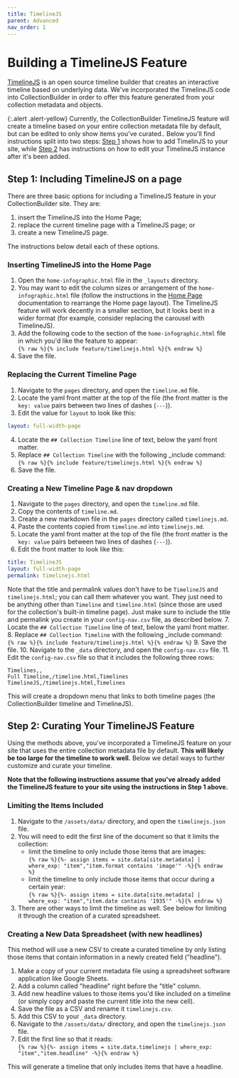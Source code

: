 ```yaml
---
title: TimelineJS
parent: Advanced
nav_order: 1
---
```


# Building a TimelineJS Feature

[TimelineJS](http://timeline.knightlab.com/) is an open source timeline builder that creates an interactive timeline based on underlying data. 
We've incorporated the TimelineJS code into CollectionBuilder in order to offer this feature generated from your collection metadata and objects. 

{:.alert .alert-yellow}
Currently, the CollectionBuilder TimelineJS feature will create a timeline based on your entire collection metadata file by default, but can be edited to only show items you've curated.. 
Below you'll find instructions split into two steps: [Step 1](#step-1-including-timelinejs-on-a-page) shows how to add TimelinJS to your site, while [Step 2](#step-2-curating-your-timeline) has instructions on how to edit your TimelineJS instance after it's been added. 

## Step 1: Including TimelineJS on a page

There are three basic options for including a TimelineJS feature in your CollectionBuilder site. They are:

1. insert the TimelineJS into the Home Page; 
2. replace the current timeline page with a TimelineJS page; or 
3. create a new TimelineJS page. 

The instructions below detail each of these options. 

### Inserting TimelineJS into the Home Page

1. Open the `home-infographic.html` file in the `_layouts` directory. 
2. You may want to edit the column sizes or arrangement of the `home-infographic.html` file (follow the instructions in the [Home Page](../../home/) documentation to rearrange the Home page layout). The TimelineJS feature will work decently in a smaller section, but it looks best in a wider format (for example, consider replacing the carousel with TimelineJS). 
3. Add the following code to the section of the `home-infographic.html` file in which you'd like the feature to appear:  
`{% raw %}{% include feature/timelinejs.html %}{% endraw %}`  
4. Save the file.

### Replacing the Current Timeline Page

1. Navigate to the `pages` directory, and open the `timeline.md` file.
2. Locate the yaml front matter at the top of the file (the front matter is the `key: value` pairs between two lines of dashes (`---`)).
3. Edit the value for `layout` to look like this:
```yaml
layout: full-width-page
```
4. Locate the `## Collection Timeline` line of text, below the yaml front matter. 
5. Replace `## Collection Timeline` with the following _include command:  
`{% raw %}{% include feature/timelinejs.html %}{% endraw %}`
6. Save the file.

### Creating a New Timeline Page & nav dropdown

1. Navigate to the `pages` directory, and open the `timeline.md` file.
2. Copy the contents of `timeline.md`.
3. Create a new markdown file in the `pages` directory called `timelinejs.md`.
4. Paste the contents copied from `timeline.md` into `timelinejs.md`.
5. Locate the yaml front matter at the top of the file (the front matter is the `key: value` pairs between two lines of dashes (`---`)).
6. Edit the front matter to look like this:
```yaml
title: TimelineJS
layout: full-width-page
permalink: timelinejs.html
```
Note that the title and permalink values don't have to be `TimelineJS` and `timelinejs.html`; you can call them whatever you want. 
They just need to be anything other than `Timeline` and `timeline.html` (since those are used for the collection's built-in timeline page).
Just make sure to include the title and permalink you create in your `config-nav.csv` file, as described below.
7. Locate the `## Collection Timeline` line of text, below the yaml front matter. 
8. Replace `## Collection Timeline` with the following _include command:  
`{% raw %}{% include feature/timelinejs.html %}{% endraw %}`
9. Save the file.
10. Navigate to the `_data` directory, and open the `config-nav.csv` file.
11. Edit the `config-nav.csv` file so that it includes the following three rows: 
```
Timelines,,
Full Timeline,/timeline.html,Timelines
TimelineJS,/timelinejs.html,Timelines
```
This will create a dropdown menu that links to both timeline pages (the CollectionBuilder timeline and TimelineJS). 

## Step 2: Curating Your TimelineJS Feature

Using the methods above, you've incorporated a TimelineJS feature on your site that uses the entire collection metadata file by default. 
**This will likely be too large for the timeline to work well.** 
Below we detail ways to further customize and curate your timeline. 

**Note that the following instructions assume that you've already added the TimelineJS feature to your site using the instructions in Step 1 above.**

### Limiting the Items Included

1. Navigate to the `/assets/data/` directory, and open the `timelinejs.json` file.
2. You will need to edit the first line of the document so that it limits the collection:
    - limit the timeline to only include those items that are images:  
    `{% raw %}{%- assign items = site.data[site.metadata] | where_exp: "item","item.format contains 'image'" -%}{% endraw %}`
    - limit the timeline to only include those items that occur during a certain year:  
    `{% raw %}{%- assign items = site.data[site.metadata] | where_exp: "item","item.date contains '1935'" -%}{% endraw %}` 
3. There are other ways to limit the timeline as well. See below for limiting it through the creation of a curated spreadsheet.

### Creating a New Data Spreadsheet (with new headlines)

This method will use a new CSV to create a curated timeline by only listing those items that contain information in a newly created field ("headline").

1. Make a copy of your current metadata file using a spreadsheet software application like Google Sheets.
2. Add a column called "headline" right before the "title" column.
3. Add new headline values to those items you'd like included on a timeline (or simply copy and paste the current title into the new cell).
4. Save the file as a CSV and rename it `timelinejs.csv`.
5. Add this CSV to your `_data` directory.
6. Navigate to the `/assets/data/` directory, and open the `timelinejs.json` file.
7. Edit the first line so that it reads:  
`{% raw %}{%- assign items = site.data.timelinejs | where_exp: "item","item.headline" -%}{% endraw %}`

This will generate a timeline that only includes items that have a headline. 
